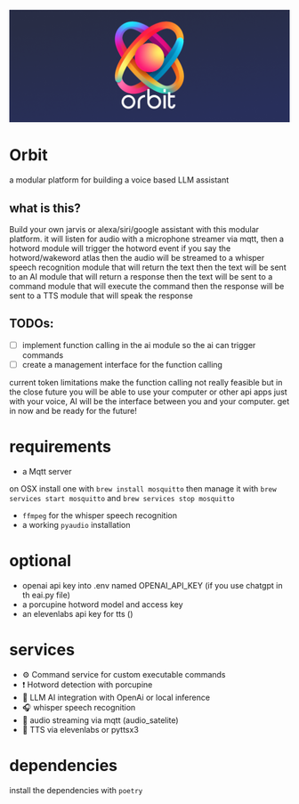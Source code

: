 ![header](./assets/orbit-header.png)
# Orbit
a modular platform for building a voice based LLM assistant

## what is this?
Build your own jarvis or alexa/siri/google assistant with this modular platform. 
it will listen for audio with a microphone streamer via mqtt, 
then a hotword module will trigger the hotword event if you say the hotword/wakeword atlas
then the audio will be streamed to a whisper speech recognition module that will return the text
then the text will be sent to an AI module that will return a response
then the text will be sent to a command module that will execute the command
then the response will be sent to a TTS module that will speak the response

## TODOs:
- [ ] implement function calling in the ai module so the ai can trigger commands
- [ ] create a management interface for the function calling

current token limitations make the function calling not really feasible but in the close future you will be able to use your computer or other api apps just with your voice,
AI will be the interface between you and your computer. get in now and be ready for the future!

# requirements
- a Mqtt server

on OSX install one with `brew install mosquitto` then manage it with `brew services start mosquitto`
and 
`brew services stop mosquitto`
* `ffmpeg` for the whisper speech recognition
* a working `pyaudio` installation

# optional
- openai api key into .env named OPENAI_API_KEY (if you use chatgpt in th eai.py file)
- a porcupine hotword model and access key
- an elevenlabs api key for tts ()

# services
* ⚙️ Command service for custom executable commands
* ❗️ Hotword detection with porcupine
* 🧠 LLM AI integration with OpenAi or local inference
* 🎧 whisper speech recognition
* 🎤 audio streaming via mqtt (audio_satelite)
* 💬 TTS via elevenlabs or pyttsx3


# dependencies
install the dependencies with `poetry`